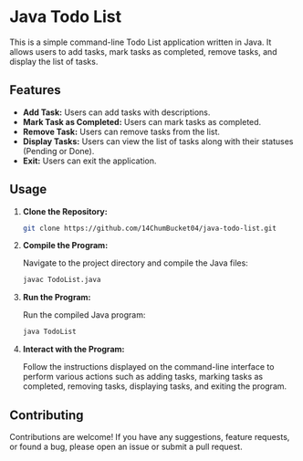 # Java Todo List

This is a simple command-line Todo List application written in Java. It allows users to add tasks, mark tasks as completed, remove tasks, and display the list of tasks.

## Features

- **Add Task:** Users can add tasks with descriptions.
- **Mark Task as Completed:** Users can mark tasks as completed.
- **Remove Task:** Users can remove tasks from the list.
- **Display Tasks:** Users can view the list of tasks along with their statuses (Pending or Done).
- **Exit:** Users can exit the application.

## Usage

1. **Clone the Repository:**

    ```bash
    git clone https://github.com/14ChumBucket04/java-todo-list.git
    ```

2. **Compile the Program:**

    Navigate to the project directory and compile the Java files:

    ```bash
    javac TodoList.java
    ```

3. **Run the Program:**

    Run the compiled Java program:

    ```bash
    java TodoList
    ```

4. **Interact with the Program:**

    Follow the instructions displayed on the command-line interface to perform various actions such as adding tasks, marking tasks as completed, removing tasks, displaying tasks, and exiting the program.

## Contributing

Contributions are welcome! If you have any suggestions, feature requests, or found a bug, please open an issue or submit a pull request.

